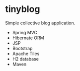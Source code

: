 # tinyblog

Simple collective blog application.
* Spring MVC
* Hibernate ORM
* JSP
* Bootstrap
* Apache Tiles
* H2 database
* Maven


